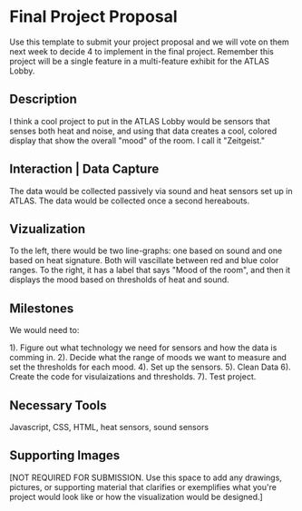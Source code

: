 # Final Project Proposal

Use this template to submit your project proposal and we will vote on them next week to decide 4 to implement in the final project.  Remember this project will be a single feature in a multi-feature exhibit for the ATLAS Lobby.

## Description

I think a cool project to put in the ATLAS Lobby would be sensors that senses both heat and noise, and using that data creates a cool, colored display that show the overall "mood" of the room. I call it "Zeitgeist."

## Interaction | Data Capture
The data would be collected passively via sound and heat sensors set up in ATLAS. The data would be collected once a second hereabouts. 

## Vizualization

To the left, there would be two line-graphs: one based on sound and one based on heat signature. Both will vascillate between red and blue color ranges. To the right, it has a label that says "Mood of the room", and then it displays the mood based on thresholds of heat and sound. 

## Milestones
 
 We would need to:

 1). Figure out what technology we need for sensors and how the data is comming in.
 2). Decide what the range of moods we want to measure and set the thresholds for each mood. 
 4). Set up the sensors.
 5). Clean Data
 6). Create the code for visulaizations and thresholds.
 7). Test project.

## Necessary Tools

Javascript, CSS, HTML, heat sensors, sound sensors

## Supporting Images
[NOT REQUIRED FOR SUBMISSION.  Use this space to add any drawings, pictures, or supporting material that clarifies or exemplifies what you're project would look like or how the visualization would be designed.]
